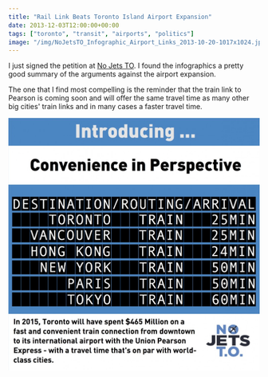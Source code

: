 ```yaml
---
title: "Rail Link Beats Toronto Island Airport Expansion"
date: 2013-12-03T12:00:00+00:00
tags: ["toronto", "transit", "airports", "politics"]
image: "/img/NoJetsTO_Infographic_Airport_Links_2013-10-20-1017x1024.jpg"
---
```


I just signed the petition at [No Jets TO](http://www.nojetsto.ca/). I found the infographics a pretty good summary of the arguments against the airport expansion.

The one that I find most compelling is the reminder that the train link to Pearson is coming soon and will offer the same travel time as many other big cities' train links and in many cases a faster travel time.

![Rail link times](/img/NoJetsTO_Infographic_Airport_Links_2013-10-20-1017x1024.jpg) 